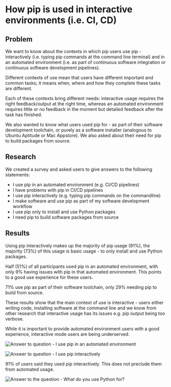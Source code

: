 # How pip is used in interactive environments (i.e. CI, CD)

## Problem

We want to know about the contexts in which pip users use pip - interactively (i.e. typing pip commands at the command line terminal) and in an automated environment (i.e. as part of continuous software integration or continuous software development pipelines).

Different contexts of use mean that users have different important and common tasks; it means when, where and how they complete these tasks are different.

Each of these contexts bring different needs: interactive usage requires the right feedback/output at the right time, whereas an automated environment requires little or no feedback in the moment but detailed feedback after the task has finished.

We also wanted to know what users used pip for - as part of their software development toolchain, or purely as a software installer (analogous to Ubuntu Aptitude or Mac Appstore). We also asked about their need for pip to build packages from source.

## Research

We created a survey and asked users to give answers to the following statements:

- I use pip in an automated environment (e.g. CI/CD pipelines)
- I have problems with pip in CI/CD pipelines
- I use pip interactively (e.g. typing pip commands on the commandline)
- I make software and use pip as part of my software development workflow
- I use pip only to install and use Python packages
- I need pip to build software packages from source

## Results

Using pip interactively makes up the majority of pip usage (91%), the majority (73%) of this usage is basic usage - to only install and use Python packages.

Half (51%) of all participants used pip in an automated environment, with only 9% having issues with pip in that automated environment. This points to a good use experience for these users.

71% use pip as part of their software toolchain, only 29% needing pip to build from source.

These results show that the main context of use is interactive - users either writing code, installing software at the command line and we know from other research that interactive usage has its issues e.g. pip output being too verbose.

While it is important to provide automated environment users with a good experience, interactive mode users are being underserved.

![Answer to question - I use pip in an automated environment](https://i.imgur.com/pLHqBpN.png)

![Answer to question - I use pip interactively](https://i.imgur.com/8ETVMYS.png)

91% of users said they used pip interactively. This does not preclude them from automated usage.

![Answer to the question - What do you use Python for?](https://i.imgur.com/ySlo2Es.png)
